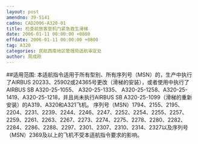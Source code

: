 ```yaml
---
layout: post
amendno: 39-5141
cadno: CAD2006-A320-01
title: 检查前旅客登机门紧急救生滑梯
date: 2006-01-11 00:00:00 +0800
effdate: 2006-01-11 00:00:00 +0800
tag: A320
categories: 民航西南地区管理局适航审定处
author: 周成刚
---
```


##适用范围:
本适航指令适用于所有型别、所有序列号（MSN）的，生产中执行了AIRBUS 20233、25902或24365号更改（滑梯的安装），或者使用中执行了 AIRBUS SB A320-25-1055、 A320-25-1335、 A320-25-1258、A320-25-1419、A320-25-1218，并且尚未执行AIRBUS SB A320-25-1099（滑梯的重新安装）的A319、A320和A321飞机。
序列号（MSN）1794、2155、2195、2204、2231、2239、2244、2246、2247、2252、2254、2255、2257、2259、2261、2263、2267、2273、2274、2275、2278、2280、2282、2284、2286、2288、2297、2301、2307、2310、2314、2327以及序列号（MSN）2369及以上的飞机不受本适航指令要求的影响。

